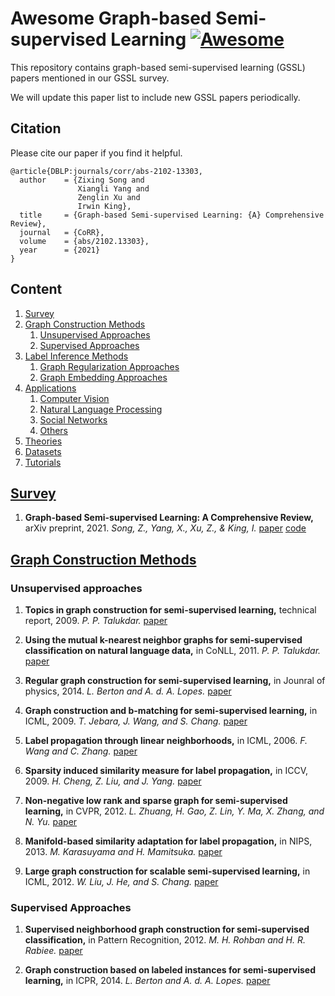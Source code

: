 # Awesome Graph-based Semi-supervised Learning [![Awesome](https://awesome.re/badge.svg)](https://awesome.re)
This repository contains graph-based semi-supervised learning (GSSL) papers mentioned in our GSSL survey.

We will update this paper list to include new GSSL papers periodically.

## Citation

Please cite our paper if you find it helpful.
```
@article{DBLP:journals/corr/abs-2102-13303,
  author    = {Zixing Song and
               Xiangli Yang and
               Zenglin Xu and
               Irwin King},
  title     = {Graph-based Semi-supervised Learning: {A} Comprehensive Review},
  journal   = {CoRR},
  volume    = {abs/2102.13303},
  year      = {2021}
}
```

## Content
1. [Survey](#Survey)
2. [Graph Construction Methods](#GCMethod)
    1. [Unsupervised Approaches](#Unsupervised)
    1. [Supervised Approaches](#Supervised)
3. [Label Inference Methods](#LIMethod)
    1. [Graph Regularization Approaches](#GR)
    1. [Graph Embedding Approaches](#GE)
4. [Applications](#Applications)
    1. [Computer Vision](#Computer-Vision)
    1. [Natural Language Processing](#Natural-Language-Processing)
    1. [Social Networks](#Social-Networks)
    1. [Others](#Others)
5. [Theories](#Theories)
6. [Datasets](#Datasets)
7. [Tutorials](#Tutorials)

## [Survey](#content)

1. **Graph-based Semi-supervised Learning: A Comprehensive Review,** arXiv preprint, 2021.
*Song, Z., Yang, X., Xu, Z., & King, I.*
[paper](https://arxiv.org/abs/2102.13303)
[code](https://github.com/AnthonySong98/awesome-graph-based-semi-supervised-learning)

## [Graph Construction Methods](#content)

### Unsupervised approaches

1. **Topics in graph construction for semi-supervised learning,** technical report, 2009.
*P. P. Talukdar.*
[paper](https://repository.upenn.edu/cgi/viewcontent.cgi?article=1982&context=cis_reports)

1. **Using the mutual k-nearest neighbor graphs for semi-supervised classification on natural language data,** in CoNLL, 2011.
*P. P. Talukdar.*
[paper](https://dl.acm.org/doi/10.5555/2018936.2018954)

1. **Regular graph construction for semi-supervised learning,** in Jounral of physics, 2014.
*L. Berton and A. d. A. Lopes.*
[paper](https://iopscience.iop.org/article/10.1088/1742-6596/490/1/012022/pdf)

1. **Graph construction and b-matching for semi-supervised learning,** in ICML, 2009.
*T. Jebara, J. Wang, and S. Chang.*
[paper](https://icml.cc/Conferences/2009/papers/188.pdf)

1. **Label propagation through linear neighborhoods,** in ICML, 2006.
*F. Wang and C. Zhang.*
[paper](https://citeseerx.ist.psu.edu/viewdoc/download?doi=10.1.1.76.3431&rep=rep1&type=pdf)

1. **Sparsity induced similarity measure for label propagation,** in ICCV, 2009.
*H. Cheng, Z. Liu, and J. Yang.*
[paper](https://ieeexplore.ieee.org/document/5459267)

1. **Non-negative low rank and sparse graph for semi-supervised learning,** in CVPR, 2012.
*L. Zhuang, H. Gao, Z. Lin, Y. Ma, X. Zhang, and N. Yu.*
[paper](https://ieeexplore.ieee.org/document/6247944)

1. **Manifold-based similarity adaptation for label propagation,** in NIPS, 2013.
*M. Karasuyama and H. Mamitsuka.*
[paper](https://proceedings.neurips.cc/paper/2013/file/3a835d3215755c435ef4fe9965a3f2a0-Paper.pdf)

1. **Large graph construction for scalable semi-supervised learning,** in ICML, 2012.
*W. Liu, J. He, and S. Chang.*
[paper](https://dl.acm.org/doi/10.5555/3104322.3104409)

### Supervised Approaches

1. **Supervised neighborhood graph construction for semi-supervised classification,** in Pattern Recognition, 2012.
*M. H. Rohban and H. R. Rabiee.*
[paper](https://www.sciencedirect.com/science/article/pii/S0031320311003797)

1. **Graph construction based on labeled instances for semi-supervised learning,** in ICPR, 2014.
*L. Berton and A. d. A. Lopes.*
[paper](https://ieeexplore.ieee.org/document/6977141)